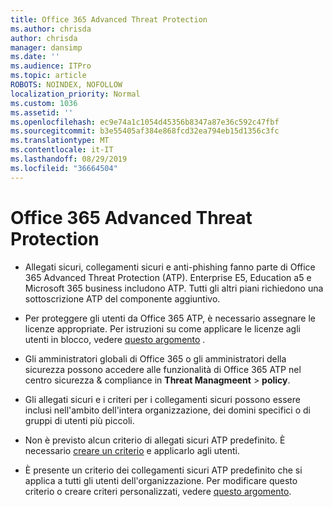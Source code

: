 ```yaml
---
title: Office 365 Advanced Threat Protection
ms.author: chrisda
author: chrisda
manager: dansimp
ms.date: ''
ms.audience: ITPro
ms.topic: article
ROBOTS: NOINDEX, NOFOLLOW
localization_priority: Normal
ms.custom: 1036
ms.assetid: ''
ms.openlocfilehash: ec9e74a1c1054d45356b8347a87e36c592c47fbf
ms.sourcegitcommit: b3e55405af384e868fcd32ea794eb15d1356c3fc
ms.translationtype: MT
ms.contentlocale: it-IT
ms.lasthandoff: 08/29/2019
ms.locfileid: "36664504"
---
```

# <a name="office-365-advanced-threat-protection"></a>Office 365 Advanced Threat Protection

- Allegati sicuri, collegamenti sicuri e anti-phishing fanno parte di Office 365 Advanced Threat Protection (ATP). Enterprise E5, Education a5 e Microsoft 365 business includono ATP. Tutti gli altri piani richiedono una sottoscrizione ATP del componente aggiuntivo.

- Per proteggere gli utenti da Office 365 ATP, è necessario assegnare le licenze appropriate. Per istruzioni su come applicare le licenze agli utenti in blocco, vedere [questo argomento](https://docs.microsoft.com/office365/admin/subscriptions-and-billing/assign-licenses-to-users) .

- Gli amministratori globali di Office 365 o gli amministratori della sicurezza possono accedere alle funzionalità di Office 365 ATP nel centro sicurezza & compliance in **Threat Managmeent** \> **policy**.

- Gli allegati sicuri e i criteri per i collegamenti sicuri possono essere inclusi nell'ambito dell'intera organizzazione, dei domini specifici o di gruppi di utenti più piccoli.

- Non è previsto alcun criterio di allegati sicuri ATP predefinito. È necessario [creare un criterio](https://docs.microsoft.com/office365/securitycompliance/set-up-atp-safe-attachments-policies) e applicarlo agli utenti.

- È presente un criterio dei collegamenti sicuri ATP predefinito che si applica a tutti gli utenti dell'organizzazione. Per modificare questo criterio o creare criteri personalizzati, vedere [questo argomento](https://docs.microsoft.com/office365/securitycompliance/set-up-atp-safe-links-policies).
